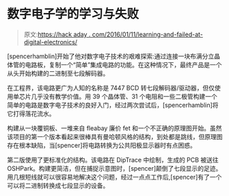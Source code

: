 # 数字电子学的学习与失败

> 原文:[https://hack aday . com/2016/01/11/learning-and-failed-at-digital-electronics/](https://hackaday.com/2016/01/11/learning-and-failing-at-digitial-electronics/)

[spencerhamblin]开始了他对数字电子技术的艰难探索:通过连接一块布满分立晶体管的电路板，复制一个“简单”集成电路的功能。在这种情况下，最终产品是一个从头开始构建的二进制至七段解码器。

在工程界，该电路更广为人知的名称是 7447 BCD 转七段解码器/驱动器，但仅使用单芯片几乎没有教学价值。用 39 个晶体管、31 个电阻和一些二极管构建一个简单的电路是数字电子技术的良好入门，经过两次尝试后，[spencerhamblin]将它打得落花流水。

构建从一块覆铜板、一堆来自 fleabay 廉价 fet 和一个不正确的原理图开始。虽然该项目的第一个版本看起来很棒具有曼哈顿风格的结构，到处都是跳线，但原理图存在根本缺陷，当[spencer]将电路转换为公共阳极显示器时有点困惑。

第二版使用了更标准化的结构。该电路在 DipTrace 中绘制，生成的 PCB 被送往 OSHPark。构建更简洁，但在捕捉示意图时，[spencer]颠倒了七段显示的足迹。用几根短线就可以很容易地解决这个问题，经过一点点工作后,[spencer]有了一个可以将二进制转换成七段显示的设备。